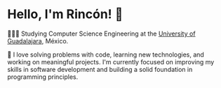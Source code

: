 
# Hello, I'm Rincón! 👋

<!--
**rincondeveloper/rincondeveloper** is a ✨ _special_ ✨ repository because its `README.md` (this file) appears on your GitHub profile.

Here are some ideas to get you started:

- 🔭 I’m currently working on ...
- 🌱 I’m currently learning ...
- 👯 I’m looking to collaborate on ...
- 🤔 I’m looking for help with ...
- 💬 Ask me about ...
- 📫 How to reach me: ...
- 😄 Pronouns: ...
- ⚡ Fun fact: ...
-->
👨🏻‍💻 Studying Computer Science Engineering at the [University of Guadalajara](https://www.udg.mx/), México.

🌟 I love solving problems with code, learning new technologies, and working on meaningful projects. I'm currently focused on improving my skills in software development and building a solid foundation in programming principles.
